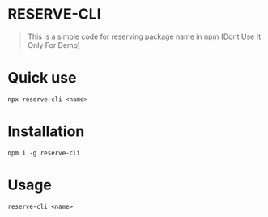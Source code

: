 # RESERVE-CLI
>This is a simple code for reserving package name in npm (Dont Use It Only For Demo)

# Quick use 
``npx reserve-cli <name>``

# Installation
``npm i -g reserve-cli``

# Usage 

``reserve-cli <name>``
